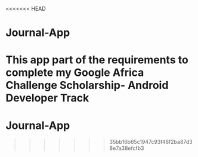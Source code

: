 <<<<<<< HEAD
# Journal-App
This app part of the requirements to complete my Google Africa Challenge Scholarship- Android Developer Track
=======
# Journal-App
>>>>>>> 35bb16b65c1947c93f48f2ba87d38e7a38efcfb3

